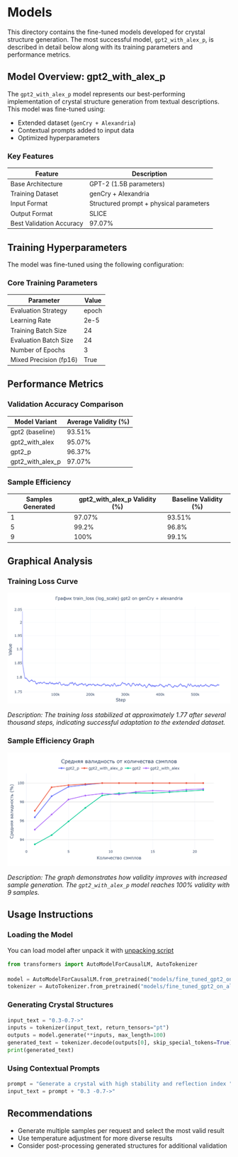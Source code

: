 # Models

This directory contains the fine-tuned models developed for crystal structure generation. The most successful model, `gpt2_with_alex_p`, is described in detail below along with its training parameters and performance metrics.

## Model Overview: gpt2_with_alex_p

The `gpt2_with_alex_p` model represents our best-performing implementation of crystal structure generation from textual descriptions. This model was fine-tuned using:

- Extended dataset (`genCry + Alexandria`)
- Contextual prompts added to input data
- Optimized hyperparameters

### Key Features

| Feature | Description |
|---------|-------------|
| Base Architecture | GPT-2 (1.5B parameters) |
| Training Dataset | genCry + Alexandria |
| Input Format | Structured prompt + physical parameters |
| Output Format | SLICE |
| Best Validation Accuracy | 97.07% |

## Training Hyperparameters

The model was fine-tuned using the following configuration:

### Core Training Parameters

| Parameter | Value |
|-----------|-------|
| Evaluation Strategy | epoch |
| Learning Rate | 2e-5 |
| Training Batch Size | 24 |
| Evaluation Batch Size | 24 |
| Number of Epochs | 3 |
| Mixed Precision (fp16) | True |

## Performance Metrics

### Validation Accuracy Comparison

| Model Variant | Average Validity (%) |
|---------------|----------------------|
| gpt2 (baseline) | 93.51% |
| gpt2_with_alex | 95.07% |
| gpt2_p | 96.37% |
| gpt2_with_alex_p | 97.07% |

### Sample Efficiency

| Samples Generated | gpt2_with_alex_p Validity (%) | Baseline Validity (%) |
|--------------------|-------------------------------|------------------------|
| 1 | 97.07% | 93.51% |
| 5 | 99.2% | 96.8% |
| 9 | 100% | 99.1% |

## Graphical Analysis

### Training Loss Curve

![Training Loss Curve](plots\train_loss_of_model.png)

_Description: The training loss stabilized at approximately 1.77 after several thousand steps, indicating successful adaptation to the extended dataset._

### Sample Efficiency Graph

![Sample Efficiency](plots\validation_comparison_plot.png)

_Description: The graph demonstrates how validity improves with increased sample generation. The `gpt2_with_alex_p` model reaches 100% validity with 9 samples._

## Usage Instructions

### Loading the Model

You can load model after unpack it with [unpacking script](../README.md#unpacking-data-and-models)

```python
from transformers import AutoModelForCausalLM, AutoTokenizer

model = AutoModelForCausalLM.from_pretrained("models/fine_tuned_gpt2_on_alex_full")
tokenizer = AutoTokenizer.from_pretrained("models/fine_tuned_gpt2_on_alex_full")
```

### Generating Crystal Structures

```python
input_text = "0.3-0.7->"
inputs = tokenizer(input_text, return_tensors="pt")
outputs = model.generate(**inputs, max_length=100)
generated_text = tokenizer.decode(outputs[0], skip_special_tokens=True)
print(generated_text)
```

### Using Contextual Prompts

```python
prompt = "Generate a crystal with high stability and reflection index "
input_text = prompt + "0.3 -0.7->"
```

## Recommendations

- Generate multiple samples per request and select the most valid result
- Use temperature adjustment for more diverse results
- Consider post-processing generated structures for additional validation

